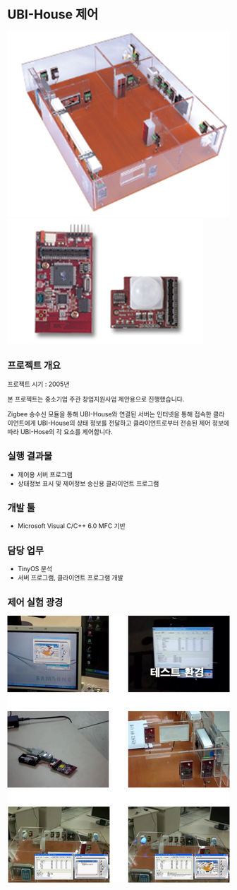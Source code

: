 # UBI-House 제어

![UBI-House](/images/u1.png)
![UNI-House2](/images/u2.png)

## 프로젝트 개요
프로젝트 시기 : 2005년

본 프로젝트는 중소기업 주관 창업지원사업 제안용으로 진행했습니다.

Zigbee 송수신 모듈을 통해 UBI-House와 연결된 서버는 인터넷을 통해 접속한 클라이언트에게 UBI-House의 상태 정보를 전달하고 클라이언트로부터 전송된 제어 정보에   따라 UBI-Hose의 각 요소를 제어합니다.

## 실행 결과물
* 제어용 서버 프로그램
* 상태정보 표시 및 제어정보 송신용 클라이언트 프로그램

## 개발 툴
* Microsoft Visual C/C++ 6.0 MFC 기반

## 담당 업무
* TinyOS 분석
* 서버 프로그램, 클라이언트 프로그램 개발

## 제어 실험 광경
![샐행광경](/images/u3.png)